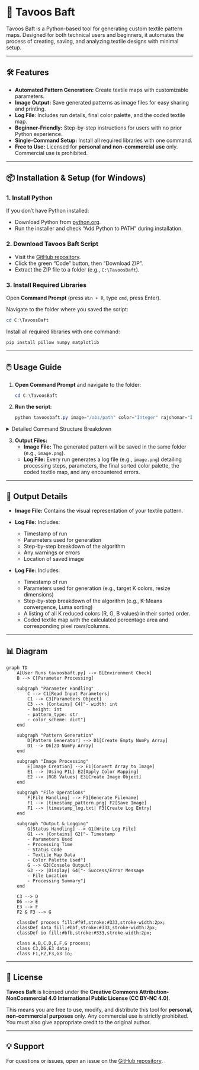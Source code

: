 # 🧵 Tavoos Baft

Tavoos Baft is a Python-based tool for generating custom textile pattern maps. Designed for both technical users and beginners, it automates the process of creating, saving, and analyzing textile designs with minimal setup.

---

## 🛠️ Features

- **Automated Pattern Generation:** Create textile maps with customizable parameters.
- **Image Output:** Save generated patterns as image files for easy sharing and printing.
- **Log File**: Includes run details, final color palette, and the coded textile map.
- **Beginner-Friendly:** Step-by-step instructions for users with no prior Python experience.
- **Single-Command Setup:** Install all required libraries with one command.
- **Free to Use:** Licensed for **personal and non-commercial use** only. Commercial use is prohibited.

---

## 📦 Installation & Setup (for Windows)

### 1. Install Python

If you don’t have Python installed:
- Download Python from [python.org](https://www.python.org/downloads/).
- Run the installer and check “Add Python to PATH” during installation.

### 2. Download Tavoos Baft Script

- Visit the [GitHub repository](https://github.com/rezasadid753/tavoosbaft).
- Click the green “Code” button, then “Download ZIP”.
- Extract the ZIP file to a folder (e.g., `C:\TavoosBaft`).

### 3. Install Required Libraries

Open **Command Prompt** (press `Win + R`, type `cmd`, press Enter).

Navigate to the folder where you saved the script:
```powershell
cd C:\TavoosBaft
```

Install all required libraries with one command:
```powershell
pip install pillow numpy matplotlib
```

---

## 🖱️ Usage Guide

1. **Open Command Prompt** and navigate to the folder:
   ```powershell
   cd C:\TavoosBaft
   ```
2. **Run the script**:
   ```powershell
   python tavoosbaft.py image="/abs/path" color="Integer" rajshomar="Integer" widthcm="Integer" or widthpx="Integer"
   ```
<details>
<summary>Detailed Command Structure Breakdown</summary>
When running the script, ensure you replace the placeholder values with specific data. You must provide the image, color, and rajshomar parameters, and exactly one of the width parameters (widthcm or widthpx).

- **`image="/abs/path"`**: The absolute file path to your source image.
    - **Example**: `image="C:/Users/YourName/Desktop/my_design.png"` (Note the forward slashes often work better).
    - **Supported Formats**: The file must be a `.jpg`, `.jpeg`, or `.png` file.

- **`color="Integer"`**: Sets the target number of colors, $K$, in the final output pattern.
    - **Example**: `color="90"`. This means the image processing will reduce the original color palette to a maximum of 90 distinct colors using K-reduction.

- **`rajshomar="Integer"`**: Specifies the **Raj Shomar** value (density) for the textile pattern calculation.
    - **Example**: `rajshomar="46"`. This value determines the resolution and fineness of the resulting woven structure.

- **`widthcm="Integer"`** **OR** **`widthpx="Integer"`**: **Use ONLY one of these two parameters.**
    - **`widthcm`**: Defines the physical width of the final textile in **centimeters**.
        - **Example**: `widthcm="150"`.
    - **`widthpx`**: Defines the pattern width in **pixels**. This value often corresponds directly to the known **Knot Count** or weave structure width of the textile you are designing for (e.g., the width of a known carpet loom).
        - **Example**: `widthpx="800"`.

| Parameter | Type | Description | Example | Notes |
| :--- | :--- | :--- | :--- | :--- |
| `image` | String | **Absolute path** to the source image file (`.jpg`, `.jpeg`, or `.png`). | `image="C:\Users\John\Desktop\design.jpg"` | The path must be complete and absolute. |
| `color` | Integer | The target number of **K reduced colors** (the final color count) in the output pattern. | `color="90"` | This limits the output pattern to 90 distinct colors. |
| `rajshomar` | Integer | The **Raj Shomar** value (density) for the textile pattern calculation. | `rajshomar="46"` | This determines the fineness/resolution of the woven structure. |
| `widthcm` | Integer | The desired final width of the textile in **centimeters**. | `widthcm="200"` | Use this to set the physical dimension. **Use ONLY one** of `widthcm` or `widthpx`. |
| `widthpx` | Integer | The desired width of the pattern in **pixels**. | `widthpx="800"` | This typically corresponds to the **Knot Count** or known weave structure width. **Use ONLY one** of `widthcm` or `widthpx`. |
</details>

3. **Output Files:**
   - **Image File:** The generated pattern will be saved in the same folder (e.g., `image.png`).
   - **Log File:** Every run generates a log file (e.g., `image.png`) detailing processing steps, parameters, the final sorted color palette, the coded textile map, and any encountered errors.

---

## 📂 Output Details

- **Image File:** Contains the visual representation of your textile pattern.
- **Log File:** Includes:
  - Timestamp of run
  - Parameters used for generation
  - Step-by-step breakdown of the algorithm
  - Any warnings or errors
  - Location of saved image
 
- **Log File:** Includes:
  - Timestamp of run
  - Parameters used for generation (e.g., target K colors, resize dimensions)
  - Step-by-step breakdown of the algorithm (e.g., K-Means convergence, Luma sorting)
  - A listing of all K reduced colors (R, G, B values) in their sorted order.
  - Coded textile map with the calculated percentage area and corresponding pixel rows/columns.

---

## 📊 Diagram

```mermaid
graph TD
    A[User Runs tavoosbaft.py] --> B[Environment Check]
    B --> C[Parameter Processing]

    subgraph "Parameter Handling"
        C --> C1[Read Input Parameters]
        C1 --> C3[Parameters Object]
        C3 --> |Contains| C4["- width: int
        - height: int
        - pattern_type: str
        - color_scheme: dict"]
    end

    subgraph "Pattern Generation"
        D[Pattern Generator] --> D1[Create Empty NumPy Array]
        D1 --> D6[2D NumPy Array]
    end

    subgraph "Image Processing"
        E[Image Creation] --> E1[Convert Array to Image]
        E1 --> |Using PIL| E2[Apply Color Mapping]
        E2 --> |RGB Values| E3[Create Image Object]
    end

    subgraph "File Operations"
        F[File Handling] --> F1[Generate Filename]
        F1 --> |timestamp_pattern.png| F2[Save Image]
        F1 --> |timestamp_log.txt| F3[Create Log Entry]
    end

    subgraph "Output & Logging"
        G[Status Handling] --> G1[Write Log File]
        G1 --> |Contains| G2["- Timestamp
        - Parameters Used
        - Processing Time
        - Status Code
        - Textile Map Data
        - Color Palette Used"]
        G --> G3[Console Output]
        G3 --> |Display| G4["- Success/Error Message
        - File Location
        - Processing Summary"]
    end

    C3 --> D
    D6 --> E
    E3 --> F
    F2 & F3 --> G

    classDef process fill:#f9f,stroke:#333,stroke-width:2px;
    classDef data fill:#bbf,stroke:#333,stroke-width:2px;
    classDef io fill:#bfb,stroke:#333,stroke-width:2px;
    
    class A,B,C,D,E,F,G process;
    class C3,D6,E3 data;
    class F1,F2,F3,G3 io;
```

---

## 📝 License

**Tavoos Baft** is licensed under the **Creative Commons Attribution-NonCommercial 4.0 International Public License (CC BY-NC 4.0)**.

This means you are free to use, modify, and distribute this tool for **personal, non-commercial purposes** only. Any commercial use is strictly prohibited. You must also give appropriate credit to the original author.

---

## 💡 Support

For questions or issues, open an issue on the [GitHub repository](https://github.com/rezasadid753/tavoosbaft/issues).
